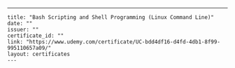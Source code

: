 ---
    title: "Bash Scripting and Shell Programming (Linux Command Line)"
    date: ""
    issuer: ""
    certificate_id: ""
    link: "https://www.udemy.com/certificate/UC-bdd4df16-d4fd-4db1-8f99-995110657a09/"
    layout: certificates
    ---
    